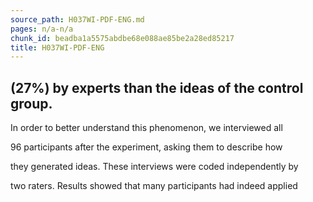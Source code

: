 ```yaml
---
source_path: H037WI-PDF-ENG.md
pages: n/a-n/a
chunk_id: beadba1a5575abdbe68e088ae85be2a28ed85217
title: H037WI-PDF-ENG
---
```

## (27%) by experts than the ideas of the control group.

In order to better understand this phenomenon, we interviewed all

96 participants after the experiment, asking them to describe how

they generated ideas. These interviews were coded independently by

two raters. Results showed that many participants had indeed applied
